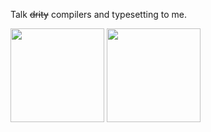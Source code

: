 Talk ~~drity~~ compilers and typesetting to me.
<div float="left">
  <picture>
    <source
      srcset="https://github-readme-stats-sand-ten-25.vercel.app/api/top-langs/?username=LukasPietzschmann&size_weight=0.5&count_weight=0.5&layout=compact&langs_count=4&theme=dark"
      media="(prefers-color-scheme: dark)"
    />
    <source
      srcset="https://github-readme-stats-sand-ten-25.vercel.app/api/top-langs/?username=LukasPietzschmann&size_weight=0.5&count_weight=0.5&layout=compact&langs_count=4"
      media="(prefers-color-scheme: light), (prefers-color-scheme: no-preference)"
    />
    <img height=150 src="https://github-readme-stats-sand-ten-25.vercel.app/api/top-langs/?username=LukasPietzschmann&size_weight=0.5&count_weight=0.5&layout=compact&langs_count=4" />
  </picture>

  <picture>
    <source
      srcset="https://github-readme-stats-sand-ten-25.vercel.app/api?username=LukasPietzschmann&show_icons=true&custom_title=GitHub%20Stats&number_format=long&theme=dark&hide=prs,issues"
      media="(prefers-color-scheme: dark)"
    />
    <source
      srcset="https://github-readme-stats-sand-ten-25.vercel.app/api?username=LukasPietzschmann&show_icons=true&custom_title=GitHub%20Stats&number_format=long&hide=prs,issues"
      media="(prefers-color-scheme: light), (prefers-color-scheme: no-preference)"
    />
    <img height=150 src="https://github-readme-stats-sand-ten-25.vercel.app/api?username=LukasPietzschmann&show_icons=true&custom_title=GitHub%20Stats&number_format=long&hide=prs,issues" />
  </picture>
</div>
